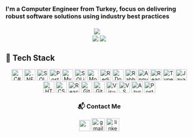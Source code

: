 <h3 align="left">I'm a Computer Engineer from Turkey, focus on delivering robust software solutions using industry best practices</h3>
    
###
<div align="center">
    <img src="https://streak-stats.demolab.com/?user=srcnozturk&theme=dark"/> &nbsp;&nbsp;
    
 </div>
 <div align="center">
     <img src="https://github-readme-stats.vercel.app/api?username=srcnozturk&show_icons=true&count_private=false&theme=highcontrast"/>
       <img src="https://github-readme-stats.vercel.app/api/top-langs/?username=srcnozturk&layout=compact&theme=transparent&show_icons=true&size_weight=0.5&count_weight=0.5&langs_count=8&hide=scss"/>
         
 </div>



  

###
## 🚀 Tech Stack

<div align="center">
<img src="https://cdn.jsdelivr.net/gh/devicons/devicon/icons/csharp/csharp-original.svg" height="30" alt="C#" />
<img src="https://cdn.jsdelivr.net/gh/devicons/devicon/icons/dot-net/dot-net-original.svg" height="30" alt=".NET" />
<img src="https://cdn.jsdelivr.net/gh/devicons/devicon/icons/microsoftsqlserver/microsoftsqlserver-plain.svg" height="30" alt="SQL Server" />
<img src="https://cdn.jsdelivr.net/gh/devicons/devicon/icons/postgresql/postgresql-original.svg" height="30" alt="PostgreSQL" />
<img src="https://cdn.jsdelivr.net/gh/devicons/devicon/icons/mysql/mysql-original.svg" height="30" alt="MySQL" />
<img src="https://cdn.jsdelivr.net/gh/devicons/devicon/icons/sqlite/sqlite-original.svg" height="30" alt="SQLite" />
<img src="https://cdn.jsdelivr.net/gh/devicons/devicon/icons/mongodb/mongodb-original.svg" height="30" alt="MongoDB" />
<img src="https://cdn.jsdelivr.net/gh/devicons/devicon/icons/redis/redis-original.svg" height="30" alt="Redis" />
<img src="https://cdn.jsdelivr.net/gh/devicons/devicon/icons/docker/docker-original.svg" height="30" alt="Docker" />
<img src="https://cdn.jsdelivr.net/gh/devicons/devicon/icons/rabbitmq/rabbitmq-original.svg" height="30" alt="RabbitMQ" />
<img src="https://cdn.jsdelivr.net/gh/devicons/devicon/icons/angularjs/angularjs-original.svg" height="30" alt="Angular" />
<img src="https://cdn.jsdelivr.net/gh/devicons/devicon/icons/react/react-original.svg" height="30" alt="React" />
<img src="https://cdn.jsdelivr.net/gh/devicons/devicon/icons/typescript/typescript-original.svg" height="30" alt="TypeScript" />
<img src="https://cdn.jsdelivr.net/gh/devicons/devicon/icons/javascript/javascript-original.svg" height="30" alt="JavaScript" />
<img src="https://cdn.jsdelivr.net/gh/devicons/devicon/icons/html5/html5-original.svg" height="30" alt="HTML5" />
<img src="https://cdn.jsdelivr.net/gh/devicons/devicon/icons/css3/css3-original.svg" height="30" alt="CSS3" />
<img src="https://cdn.jsdelivr.net/gh/devicons/devicon/icons/react/react-original.svg" height="30" alt="React" />
<img src="https://cdn.jsdelivr.net/gh/devicons/devicon/icons/git/git-original.svg" height="30" alt="Git" />
<img src="https://cdn.jsdelivr.net/gh/devicons/devicon/icons/github/github-original.svg" height="30" alt="GitHub" />
<img src="https://cdn.jsdelivr.net/gh/devicons/devicon/icons/visualstudio/visualstudio-plain.svg" height="30" alt="Visual Studio / TFS" />
<img src="https://cdn.jsdelivr.net/gh/devicons/devicon/icons/vscode/vscode-original.svg" height="30" alt="VS Code" />
<img src="https://img.shields.io/badge/Azure%20DevOps-0078D7?style=for-the-badge&logo=azuredevops&logoColor=white" height="30" alt="Azure DevOps / TFS" />
<img src="https://cdn.jsdelivr.net/gh/devicons/devicon/icons/postman/postman-original.svg" height="30" alt="Postman" />

</div>

###

<div align="center">
<h3>📬 Contact Me</h3>

[<img src="https://img.icons8.com/color/48/000000/ms-outlook.png" width="30"/>](mailto:sercan_ozturk59@hotmail.com)
[<img src="https://img.shields.io/static/v1?message=Gmail&logo=gmail&label=&color=D14836&logoColor=white&labelColor=&style=for-the-badge" height="35" alt="gmail logo" />](mailto:sercanozturk112@gmail.com)
[<img src="https://img.shields.io/static/v1?message=LinkedIn&logo=linkedin&label=&color=0077B5&logoColor=white&labelColor=&style=for-the-badge" height="35" alt="linkedin logo" />](https://www.linkedin.com/in/srcnozturk/)
</div>


